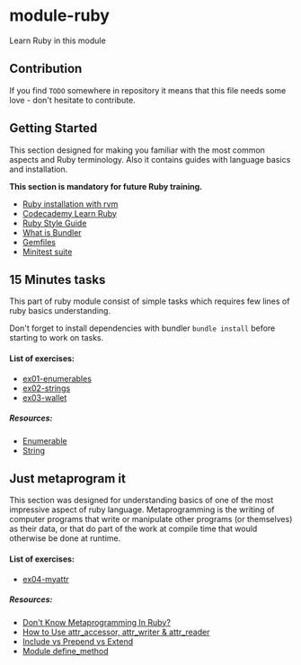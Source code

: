 # module-ruby

Learn Ruby in this module

## Contribution

If you find `TODO` somewhere in repository it means that this file needs some
love - don't hesitate to contribute.

## Getting Started

This section designed for making you familiar with the most common aspects and
Ruby terminology. Also it contains guides with language basics and installation.

**This section is mandatory for future Ruby training.**

- [Ruby installation with rvm](https://rvm.io)
- [Codecademy Learn Ruby](https://www.codecademy.com/learn/learn-ruby)
- [Ruby Style Guide](https://github.com/rubocop-hq/ruby-style-guide)
- [What is Bundler](https://bundler.io/v2.0/#getting-started)
- [Gemfiles](https://bundler.io/v2.0/gemfile.html)
- [Minitest suite](https://github.com/seattlerb/minitest#unit-tests)

## 15 Minutes tasks

This part of ruby module consist of simple tasks which requires few lines of
ruby basics understanding.

Don't forget to install dependencies with bundler `bundle install` before
starting to work on tasks.

#### List of exercises:

- [ex01-enumerables](./ex01-enumerables)
- [ex02-strings](./ex02-strings)
- [ex03-wallet](./ex03-wallet)

##### Resources:

- [Enumerable](https://ruby-doc.org/core-2.6.3/Enumerable.html)
- [String](https://ruby-doc.org/core-2.4.0/String.html)

## Just metaprogram it

This section was designed for understanding basics of one of the most impressive
aspect of ruby language. Metaprogramming is the writing of computer programs 
that write or manipulate other programs (or themselves) as their data, or that 
do part of the work at compile time that would otherwise be done at runtime.

#### List of exercises:

- [ex04-myattr](./ex04-myattr)

##### Resources:

- [Don't Know Metaprogramming In Ruby?](http://rubylearning.com/blog/2010/11/23/dont-know-metaprogramming-in-ruby/#what-is-metaprogramming:18bee3e64eb657db6a08ae0ff05e44b8)
- [How to Use attr_accessor, attr_writer & attr_reader](https://www.rubyguides.com/2018/11/attr_accessor/)
- [Include vs Prepend vs Extend](https://medium.com/@leo_hetsch/ruby-modules-include-vs-prepend-vs-extend-f09837a5b073)
- [Module define_method](https://apidock.com/ruby/Module/define_method)
